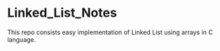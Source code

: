 # Linked_List_Notes
This repo consists easy implementation of Linked List using arrays in  C language.
